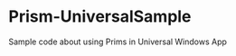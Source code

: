 Prism-UniversalSample
=====================

Sample code about using Prims in Universal Windows App
